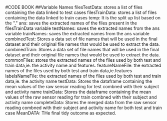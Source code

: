 #CODE BOOK
##Variable Names
filesTestData: stores a list of files containing the data linked to test cases
filesTrainData: stores a list of files containing the data linked to train cases
temp: It is the split up list based on the "."
ans: saves the extracted names of the files present in the filesTrainData variable
testNames: saves the extracted names from the ans variable
trainNames: saves the extracted names from the ans variable
combinedTest: Stores a data set of file names that will be used in the final dataset and their original file names that would be used to extract the data.
combinedTrain: Stores a data set of file names that will be used in the final dataset and their original file names that would be used to extract the data.
commonFiles: stores the extracted names of the files used by both test and train data,ie. the activity name and features.
featureNameFile: the extracted names of the files used by both test and train data,ie.features
labelsNameFile: the extracted names of the files used by both test and train data,ie. the activity name
testData: Stores the dataframe containing the mean values of the raw sensor reading for  test combned with their subject and activity name
trainData:  Stores the dataframe containing the mean values of the raw sensor reading for train combned with their subject and activity name
completeData: Stores the merged data from the raw sensor reading combned with their subject and activity name for both test and train case
MeanDATA: THe final tidy outcome as expected.

